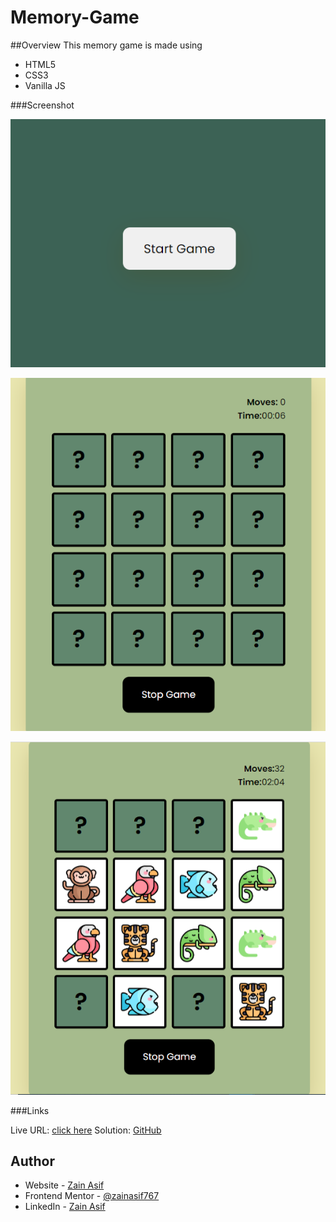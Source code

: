 # Memory-Game

##Overview
This memory game is made using
- HTML5
- CSS3
- Vanilla JS

###Screenshot

![](mg1.PNG)

![](mg2.PNG)

![](mg3.PNG)

###Links

Live URL: [click here](https://memory-game-99.netlify.app/)
Solution: [GitHub](https://github.com/ZainAsif767/Memory-Game)

## Author

- Website - [Zain Asif](www.github.com/zainasif767)
- Frontend Mentor - [@zainasif767](https://www.frontendmentor.io/profile/ZainAsif767)
- LinkedIn - [Zain Asif](https://www.linkedin.com/in/zain-asif-614337233)
